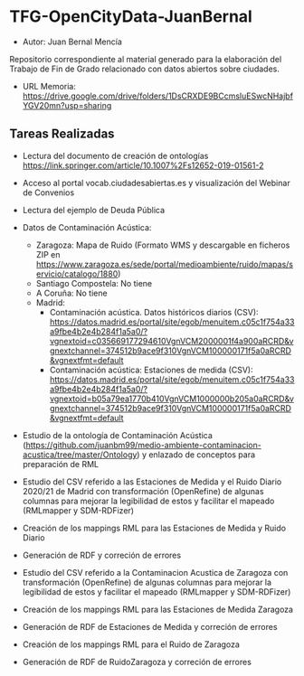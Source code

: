 # TFG-OpenCityData-JuanBernal
- Autor: Juan Bernal Mencía

Repositorio correspondiente al material generado para la elaboración del Trabajo de Fin de Grado relacionado con datos abiertos sobre ciudades.

- URL Memoria: https://drive.google.com/drive/folders/1DsCRXDE9BCcmsluESwcNHajbfYGV20mn?usp=sharing

## Tareas Realizadas

- Lectura del documento de creación de ontologías https://link.springer.com/article/10.1007%2Fs12652-019-01561-2
- Acceso al portal vocab.ciudadesabiertas.es y visualización del Webinar de Convenios
- Lectura del ejemplo de Deuda Pública
- Datos de Contaminación Acústica:
  - Zaragoza: Mapa de Ruido (Formato WMS y descargable en ficheros ZIP en https://www.zaragoza.es/sede/portal/medioambiente/ruido/mapas/servicio/catalogo/1880)
  - Santiago Compostela: No tiene
  - A Coruña: No tiene
  - Madrid: 
    - Contaminación acústica. Datos históricos diarios (CSV): https://datos.madrid.es/portal/site/egob/menuitem.c05c1f754a33a9fbe4b2e4b284f1a5a0/?vgnextoid=c035669177294610VgnVCM2000001f4a900aRCRD&vgnextchannel=374512b9ace9f310VgnVCM100000171f5a0aRCRD&vgnextfmt=default
    - Contaminación acústica: Estaciones de medida (CSV): https://datos.madrid.es/portal/site/egob/menuitem.c05c1f754a33a9fbe4b2e4b284f1a5a0/?vgnextoid=b05a79ea1770b410VgnVCM1000000b205a0aRCRD&vgnextchannel=374512b9ace9f310VgnVCM100000171f5a0aRCRD&vgnextfmt=default
  
- Estudio de la ontología de Contaminación Acústica (https://github.com/juanbm99/medio-ambiente-contaminacion-acustica/tree/master/Ontology) y enlazado de conceptos para    preparación de RML  
- Estudio del CSV referido a las Estaciones de Medida y el Ruido Diario 2020/21 de Madrid con transformación (OpenRefine) de algunas columnas para mejorar la legibilidad de estos y facilitar el mapeado (RMLmapper y SDM-RDFizer)
- Creación de los mappings RML para las Estaciones de Medida y Ruido Diario
- Generación de RDF y correción de errores 
- Estudio del CSV referido a la Contaminacion Acustica de Zaragoza con transformación (OpenRefine) de algunas columnas para mejorar la legibilidad de estos y facilitar el mapeado (RMLmapper y SDM-RDFizer)
- Creación de los mappings RML para las Estaciones de Medida Zaragoza
- Generación de RDF de Estaciones de Medida y correción de errores 
- Creación de los mappings RML para el Ruido de Zaragoza
- Generación de RDF de RuidoZaragoza y correción de errores 
